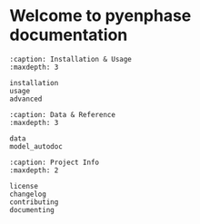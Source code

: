 # Welcome to pyenphase documentation

```{toctree}
:caption: Installation & Usage
:maxdepth: 3

installation
usage
advanced

```

```{toctree}
:caption: Data & Reference
:maxdepth: 3

data
model_autodoc

```

```{toctree}
:caption: Project Info
:maxdepth: 2

license
changelog
contributing
documenting

```

```{include} ../README.md

```
